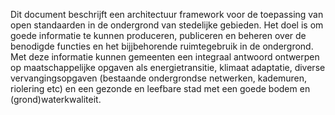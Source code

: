 Dit document beschrijft een architectuur framework voor de toepassing van open standaarden in de ondergrond van stedelijke gebieden. Het doel is om goede informatie te kunnen produceren, publiceren en beheren over de benodigde functies en het bijjbehorende ruimtegebruik in de ondergrond. Met deze informatie kunnen gemeenten een integraal antwoord ontwerpen op maatschappelijke opgaven als energietransitie, klimaat adaptatie, diverse vervangingsopgaven (bestaande ondergrondse netwerken, kademuren, riolering etc) en een gezonde en leefbare stad met een goede bodem en (grond)waterkwaliteit.

